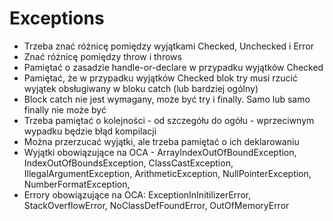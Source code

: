# Exceptions

- Trzeba znać różnicę pomiędzy wyjątkami Checked, Unchecked i Error
- Znać różnicę pomiędzy throw i throws
- Pamiętać o zasadzie handle-or-declare w przypadku wyjątków Checked
- Pamiętać, że w przypadku wyjątków Checked blok try musi rzucić wyjątek obsługiwany w bloku catch (lub bardziej ogólny)
- Block catch nie jest wymagany, może być try i finally. Samo lub samo finally nie może być
- Trzeba pamiętać o kolejności - od szczegółu do ogółu - wprzeciwnym wypadku będzie błąd kompilacji
- Można przerzucać wyjątki, ale trzeba pamiętać o ich deklarowaniu
- Wyjątki obowiązujące na OCA - ArrayIndexOutOfBoundException, IndexOutOfBoundsException, ClassCastException, IllegalArgumentException, ArithmeticException, NullPointerException, NumberFormatException, 
- Errory obowiązujące na OCA: ExceptionInInitilizerError, StackOverflowError, NoClassDefFoundError, OutOfMemoryError